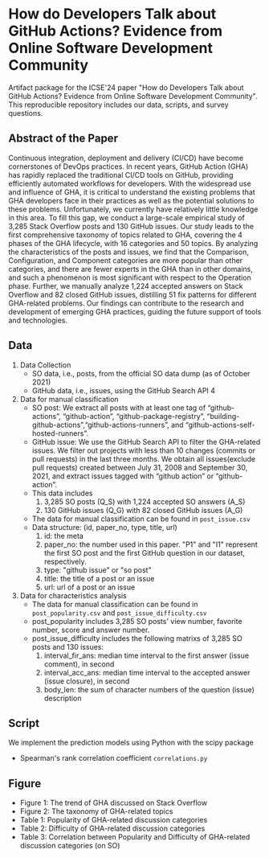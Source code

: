 # How do Developers Talk about GitHub Actions? Evidence from Online Software Development Community

Artifact package for the ICSE'24 paper "How do Developers Talk about GitHub Actions? Evidence from Online Software Development Community". This reproducible repository includes our data, scripts, and survey questions.

## Abstract of the Paper
Continuous integration, deployment and delivery (CI/CD) have become cornerstones of DevOps practices. In recent years, GitHub Action (GHA) has rapidly replaced the traditional CI/CD tools on GitHub, providing efficiently automated workflows for developers. With the widespread use and influence of GHA, it is critical to
understand the existing problems that GHA developers face in their practices as well as the potential solutions to these problems. Unfortunately, we currently have relatively little knowledge in this area. To fill this gap, we conduct a large-scale empirical study of 3,285 Stack Overflow posts and 130 GitHub issues. Our study leads to the first comprehensive taxonomy of topics related to GHA, covering the 4 phases of the GHA lifecycle, with 16 categories and 50 topics. By analyzing the characteristics of the posts and issues, we find that the Comparison, Configuration, and Component categories are more popular than other categories, and there are fewer experts in the GHA than in other domains, and such a phenomenon is most significant with respect to the Operation phase. Further, we manually analyze 1,224 accepted answers on Stack Overflow and 82 closed GitHub issues, distilling 51 fix patterns for different GHA-related problems. Our findings can contribute to the research and development of emerging GHA practices, guiding the future support of tools and technologies.

## Data
1. Data Collection
	* SO data, i.e., posts, from the official SO data dump (as of October 2021)
	* GitHub data, i.e., issues, using the GitHub Search API 4
2. Data for manual classification
	* SO post: We extract all posts with at least one tag of “github-actions”, “github-action”, “github-package-registry”, “building-github-actions”,“github-actions-runners”, and “github-actions-self-hosted-runners”.
	* GitHub issue: We use the GitHub Search API to filter the GHA-related issues. We filter out projects with less than 10 changes (commits or pull requests) in the last three months. We obtain all issues(exclude pull requests) created between July 31, 2008 and September 30, 2021, and extract issues tagged with “github action” or “github-action”. 
	* This data includes  
    	1. 3,285 SO posts (Q\_S) with 1,224 accepted SO answers (A\_S)
    	2. 130 GitHub issues (Q\_G) with 82 closed GitHub issues (A\_G)
    * The data for manual classification can be found in `post_issue.csv`
    * Data structure: (id, paper_no, type, title, url)
	    1. id: the meta
	    2. paper\_no: the number used in this paper. "P1" and "I1" represent the first SO post and the first GitHub question in our dataset, respectively.
	    3. type: "github issue" or "so post"
	    4. title: the title of a post or an issue
	    5. url: url of a post or an issue   
3. Data for characteristics analysis
	* The data for manual classification can be found in `post_popularity.csv` and `post_issue_difficulty.csv`
	* post\_popularity includes 3,285 SO posts' view number, favorite number, score and answer number.
	* post\_issue\_difficulty includes the following matrixs of 3,285 SO posts and 130 issues:
		1. interval\_fir\_ans: median time interval to the first answer (issue comment), in second
		2. interval\_acc\_ans: median time interval to the accepted answer (issue closure), in second
		3. body\_len: the sum of character numbers of the question (issue) description

## Script
We implement the prediction models using Python with the scipy package
* Spearman's rank correlation coefficient `correlations.py`

## Figure
* Figure 1: The trend of GHA discussed on Stack Overflow
* Figure 2: The taxonomy of GHA-related topics
* Table 1: Popularity of GHA-related discussion categories
* Table 2: Difficulty of GHA-related discussion categories
* Table 3: Correlation between Popularity and Difficulty of GHA-related discussion categories (on SO)

